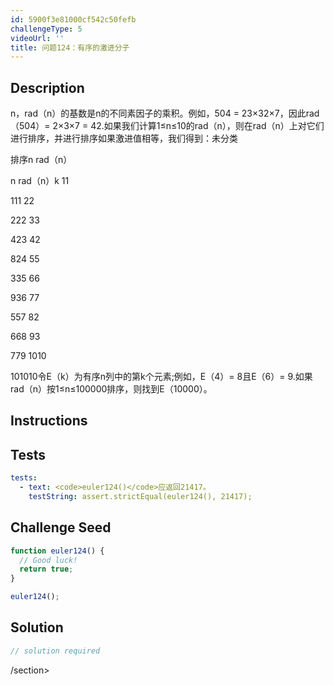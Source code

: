 ```yaml
---
id: 5900f3e81000cf542c50fefb
challengeType: 5
videoUrl: ''
title: 问题124：有序的激进分子
---
```


## Description
<section id="description"> n，rad（n）的基数是n的不同素因子的乘积。例如，504 = 23×32×7，因此rad（504）= 2×3×7 = 42.如果我们计算1≤n≤10的rad（n），则在rad（n）上对它们进行排序，并进行排序如果激进值相等，我们得到：未分类<p>排序n rad（n） </p><p> n rad（n）k 11 </p><p> 111 22 </p><p> 222 33 </p><p> 423 42 </p><p> 824 55 </p><p> 335 66 </p><p> 936 77 </p><p> 557 82 </p><p> 668 93 </p><p> 779 1010 </p><p> 101010令E（k）为有序n列中的第k个元素;例如，E（4）= 8且E（6）= 9.如果rad（n）按1≤n≤100000排序，则找到E（10000）。 </p></section>

## Instructions
<section id="instructions">
</section>

## Tests
<section id='tests'>

```yml
tests:
  - text: <code>euler124()</code>应返回21417。
    testString: assert.strictEqual(euler124(), 21417);

```

</section>

## Challenge Seed
<section id='challengeSeed'>

<div id='js-seed'>

```js
function euler124() {
  // Good luck!
  return true;
}

euler124();

```

</div>



</section>

## Solution
<section id='solution'>

```js
// solution required
```

/section>
